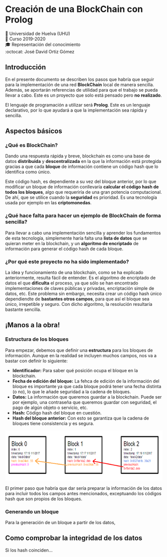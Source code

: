 # Creación de una BlockChain con Prolog
:office: Universidad de Huelva (UHU)  
:calendar: Curso 2019-2020  
:mortar_board: Representación del conocimiento  
:octocat: José David Ortiz Gómez 
## Introducción
En el presente documento se describen los pasos que habría que seguir para la implementación de una red **BlockChain** local de manera sencilla. Además, se aportarán referencias de utilidad para que el trabajo se pueda llevar a cabo. Este es un proyecto que solo está pensado pero **no realizado**.

El lenguaje de programación a utilizar será **Prolog**. Este es un lenguaje declarativo, por lo que ayudará a que la implementación sea rápida y sencilla.

## Aspectos básicos
### ¿Qué es BlockChain?
Dando una respuesta rápida y breve, blockchain es como una base de datos **distribuida** y **descentralizada** en la que la información está protegida gracias a que cada **bloque** de información contiene un código hash que lo identifica como único. 

Este código hash, es dependiente a su vez del bloque anterior, por lo que modificar un bloque de información conllevaría **calcular el código hash de todos los bloques**, algo que requeriría de una gran potencia computacional. De ahí, que se utilice cuando la **seguridad** es prioridad. Es una tecnología usada por ejemplo en las **criptomonedas**.

### ¿Qué hace falta para hacer un ejemplo de BlockChain de forma sencilla?
Para llevar a cabo una implementación sencilla y aprender los fundamentos de esta tecnología, simplemente haría falta una **lista de datos** que se quieran meter en la blockchain, y un **algoritmo de encriptado** de información para generar el código hash de cada bloque.

### ¿Por qué este proyecto no ha sido implementado?
La idea y funcionamiento de una blockchain, como se ha explicado anteriormente, resulta fácil de entender. Es el algoritmo de encriptado de datos el que **dificulta** el proceso, ya que sólo se han encontrado implementaciones de claves públicas y privadas, encriptación simple de datos, etc. Este problema sin embargo, necesita crear un código hash único dependiendte de **bastantes otros campos**, para que así el bloque sea único, irrepetible y seguro. Con dicho algoritmo, la resolución resultaría bastante sencilla.

## ¡Manos a la obra!
### Estructura de los bloques
Para empezar, debemos que definir una **estructura** para los bloques de información. Aunque en la realidad se incluyen muchos campos, nos va a bastar con definir lo siguiente:

* **Identificador:** Para saber qué posición ocupa el bloque en la blockchain.
* **Fecha de edición del bloque:** La fehca de edición de la información del bloque es importante ya que cada bloque podrá tener una fecha distinta (o no), lo que le añade seguridad a la cadena de bloques.
* **Datos:** La información que queremos guardar a la blockchain. Puede ser por ejemplo, una contraseña que queremos guardar con seguridad, el pago de algún objeto o servicio, etc.
* **Hash:** Código hash del bloque en cuestión.
* **Hash del bloque anterior:** Con esto se garantiza que la cadena de bloques tiene consistencia y es segura. 


<p align="center">
  <img width="900" height="160" src="../../Imagenes/Estructura de los bloques.png">
</p>

El primer paso que habría que dar sería preparar la información de los datos para incluir todos los campos antes mencionados, exceptuando los códigos hash que son propios de los bloques.

### Generando un bloque
Para la generación de un bloque a partir de los datos, 
## Como comprobar la integridad de los datos
Si los hash coinciden...
